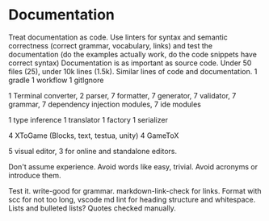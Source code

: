 # Documentation

Treat documentation as code. Use linters for syntax and semantic correctness
(correct grammar, vocabulary, links) and test the documentation (do the examples
actually work, do the code snippets have correct syntax) Documentation is as
important as source code. Under 50 files (25), under 10k lines (1.5k). Similar
lines of code and documentation. 1 gradle 1 workflow 1 gitIgnore

1 Terminal converter, 2 parser, 7 formatter, 7 generator, 7 validator, 7
grammar, 7 dependency injection modules, 7 ide modules

1 type inference 1 translator 1 factory 1 serializer

4 XToGame (Blocks, text, testua, unity) 4 GameToX

5 visual editor, 3 for online and standalone editors.

Don't assume experience. Avoid words like easy, trivial. Avoid acronyms or
introduce them.

Test it. write-good for grammar. markdown-link-check for links. Format with scc
for not too long, vscode md lint for heading structure and whitespace. Lists and
bulleted lists? Quotes checked manually.

